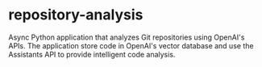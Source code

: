 # repository-analysis
Async Python application that analyzes Git repositories using OpenAI's APIs. The application store code in OpenAI's vector database and use the Assistants API to provide intelligent code analysis.
